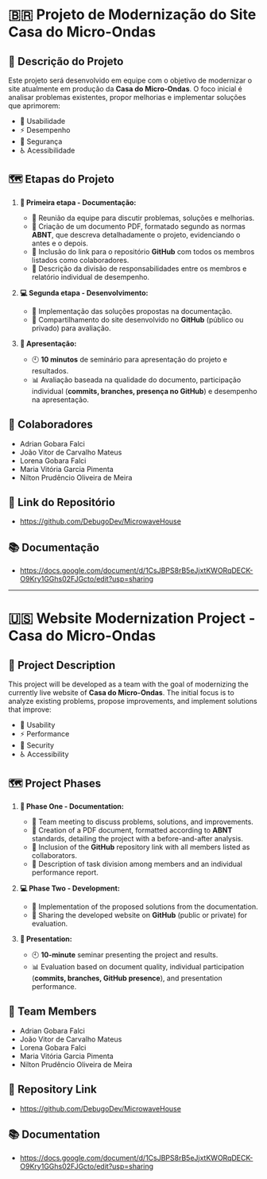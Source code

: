 
# 🇧🇷 Projeto de Modernização do Site Casa do Micro-Ondas

## 📜 Descrição do Projeto

Este projeto será desenvolvido em equipe com o objetivo de modernizar o site atualmente em produção da **Casa do Micro-Ondas**. O foco inicial é analisar problemas existentes, propor melhorias e implementar soluções que aprimorem:

- 🔧 Usabilidade
- ⚡ Desempenho
- 🔐 Segurança
- ♿ Acessibilidade

## 🗺️ Etapas do Projeto

1. **📝 Primeira etapa - Documentação:**
   - 🧠 Reunião da equipe para discutir problemas, soluções e melhorias.
   - 📄 Criação de um documento PDF, formatado segundo as normas **ABNT**, que descreva detalhadamente o projeto, evidenciando o antes e o depois.
   - 🔗 Inclusão do link para o repositório **GitHub** com todos os membros listados como colaboradores.
   - 📑 Descrição da divisão de responsabilidades entre os membros e relatório individual de desempenho.

2. **💻 Segunda etapa - Desenvolvimento:**
   - 🚀 Implementação das soluções propostas na documentação.
   - 📂 Compartilhamento do site desenvolvido no **GitHub** (público ou privado) para avaliação.

3. **🎤 Apresentação:**
   - 🕙 **10 minutos** de seminário para apresentação do projeto e resultados.
   - 📊 Avaliação baseada na qualidade do documento, participação individual (**commits, branches, presença no GitHub**) e desempenho na apresentação.

## 👥 Colaboradores

- Adrian Gobara Falci
- João Vitor de Carvalho Mateus
- Lorena Gobara Falci
- Maria Vitória Garcia Pimenta
- Nilton Prudêncio Oliveira de Meira

## 🔗 Link do Repositório

- https://github.com/DebugoDev/MicrowaveHouse

## 📚 Documentação

- https://docs.google.com/document/d/1CsJBPS8rB5eJjxtKWORqDECK-O9Kry1GGhs02FJGcto/edit?usp=sharing

---

# 🇺🇸 Website Modernization Project - Casa do Micro-Ondas

## 📜 Project Description

This project will be developed as a team with the goal of modernizing the currently live website of **Casa do Micro-Ondas**. The initial focus is to analyze existing problems, propose improvements, and implement solutions that improve:

- 🔧 Usability
- ⚡ Performance
- 🔐 Security
- ♿ Accessibility

## 🗺️ Project Phases

1. **📝 Phase One - Documentation:**
   - 🧠 Team meeting to discuss problems, solutions, and improvements.
   - 📄 Creation of a PDF document, formatted according to **ABNT** standards, detailing the project with a before-and-after analysis.
   - 🔗 Inclusion of the **GitHub** repository link with all members listed as collaborators.
   - 📑 Description of task division among members and an individual performance report.

2. **💻 Phase Two - Development:**
   - 🚀 Implementation of the proposed solutions from the documentation.
   - 📂 Sharing the developed website on **GitHub** (public or private) for evaluation.

3. **🎤 Presentation:**
   - 🕙 **10-minute** seminar presenting the project and results.
   - 📊 Evaluation based on document quality, individual participation (**commits, branches, GitHub presence**), and presentation performance.

## 👥 Team Members

- Adrian Gobara Falci
- João Vitor de Carvalho Mateus
- Lorena Gobara Falci
- Maria Vitória Garcia Pimenta
- Nilton Prudêncio Oliveira de Meira

## 🔗 Repository Link

- https://github.com/DebugoDev/MicrowaveHouse

## 📚 Documentation

- https://docs.google.com/document/d/1CsJBPS8rB5eJjxtKWORqDECK-O9Kry1GGhs02FJGcto/edit?usp=sharing
